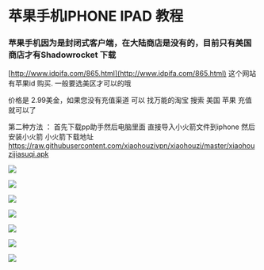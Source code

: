 # 苹果手机IPHONE IPAD 教程

### 苹果手机因为是封闭式客户端，在大陆商店是没有的，目前只有美国商店才有Shadowrocket 下载 

[http://www.idpifa.com/865.html](http://www.idpifa.com/865.html)  这个网站有苹果id 购买.  一般要选美区才可以的哦

价格是 2.99美金，如果您没有充值渠道 可以 找万能的淘宝  搜索 美国 苹果 充值就可以了

第二种方法 ：
 首先下载pp助手然后电脑里面 直接导入小火箭文件到iphone 然后安装小火箭
 小火箭下载地址
 https://raw.githubusercontent.com/xiaohouzivpn/xiaohouzi/master/xiaohouzijiasuqi.apk

![](../.gitbook/assets/tim-tu-pian-20190930021933.png)

![](../.gitbook/assets/tim-tu-pian-20190930021056.png)

![](../.gitbook/assets/tim-tu-pian-20190930021111%20%282%29.png)

![](../.gitbook/assets/tim-tu-pian-20190930021115.png)

![](../.gitbook/assets/tim-tu-pian-20190930021929.png)

![](../.gitbook/assets/tim-tu-pian-20190930021119%20%281%29.png)

![](../.gitbook/assets/tim-tu-pian-20190930021123%20%281%29.png)

